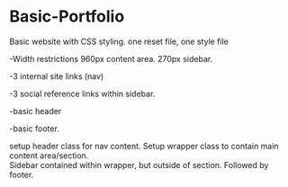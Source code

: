 # Basic-Portfolio

Basic website with CSS styling. one reset file, one style file

-Width restrictions 960px content area. 270px sidebar. 

-3 internal site links (nav)

-3 social reference links within sidebar. 

-basic header

-basic footer.


setup header class for nav content.  Setup wrapper class to contain main content area/section.  
Sidebar contained within wrapper, but outside of section.  Followed by footer. 

